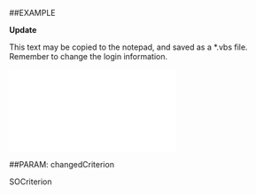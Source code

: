 

##EXAMPLE

**Update**

This text may be copied to the notepad, and saved as a *.vbs file. Remember to change the login information.

![](../../Examples/vbs/SOCriteria.Update.vb.txt)







##PARAM: changedCriterion

SOCriterion



